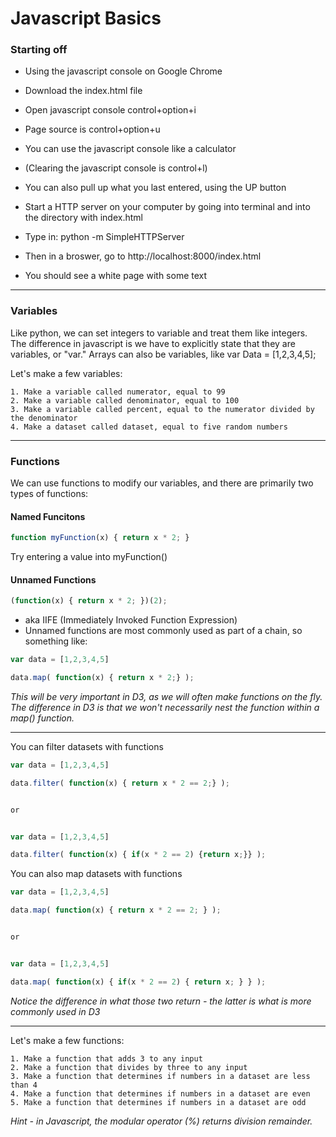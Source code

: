 # Javascript Basics #

### Starting off ###
- Using the javascript console on Google Chrome
- Download the index.html file
- Open javascript console control+option+i
- Page source is control+option+u
- You can use the javascript console like a calculator 
- (Clearing the javascript console is control+l)
- You can also pull up what you last entered, using the UP button


- Start a HTTP server on your computer by going into terminal and into the directory with index.html
- Type in: python -m SimpleHTTPServer
- Then in a broswer, go to http://localhost:8000/index.html
- You should see a white page with some text 

---

### Variables ###
Like python, we can set integers to variable and treat them like integers. The difference in javascript is we have to explicitly state that they are variables, or "var." Arrays can also be variables, like var Data = [1,2,3,4,5];


Let's make a few variables:

```
1. Make a variable called numerator, equal to 99
2. Make a variable called denominator, equal to 100
3. Make a variable called percent, equal to the numerator divided by the denominator
4. Make a dataset called dataset, equal to five random numbers 
```

---

### Functions ###
We can use functions to modify our variables, and there are primarily two types of functions:

#### Named Funcitons ####
```javascript
function myFunction(x) { return x * 2; } 
```
Try entering a value into myFunction()
  
#### Unnamed Functions ####
```javascript
(function(x) { return x * 2; })(2);
```
- aka IIFE (Immediately Invoked Function Expression)
- Unnamed functions are most commonly used as part of a chain, so something like:

```javascript
var data = [1,2,3,4,5]

data.map( function(x) { return x * 2;} );
```
*This will be very important in D3, as we will often make functions on the fly. The difference in D3 is that we won't necessarily nest the function within a map() function.*

---

You can filter datasets with functions
```javascript
var data = [1,2,3,4,5]

data.filter( function(x) { return x * 2 == 2;} );


or 


var data = [1,2,3,4,5]

data.filter( function(x) { if(x * 2 == 2) {return x;}} );
```


You can also map datasets with functions
```javascript
var data = [1,2,3,4,5]

data.map( function(x) { return x * 2 == 2; } );


or 


var data = [1,2,3,4,5]

data.map( function(x) { if(x * 2 == 2) { return x; } } );
```
*Notice the difference in what those two return - the latter is what is more commonly used in D3*

---

Let's make a few functions: 

```
1. Make a function that adds 3 to any input
2. Make a function that divides by three to any input
3. Make a function that determines if numbers in a dataset are less than 4
4. Make a function that determines if numbers in a dataset are even
5. Make a function that determines if numbers in a dataset are odd
```
*Hint - in Javascript, the modular operator (%) returns division remainder.*




